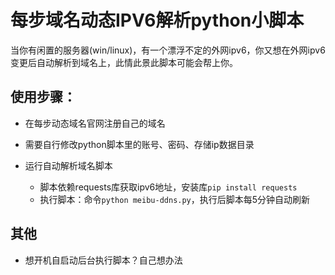 # 每步域名动态IPV6解析python小脚本
当你有闲置的服务器(win/linux)，有一个漂浮不定的外网ipv6，你又想在外网ipv6变更后自动解析到域名上，此情此景此脚本可能会帮上你。

## 使用步骤：
- 在每步动态域名官网注册自己的域名

- 需要自行修改python脚本里的账号、密码、存储ip数据目录

- 运行自动解析域名脚本
    - 脚本依赖requests库获取ipv6地址，安装库`pip install requests`
    - 执行脚本：命令`python meibu-ddns.py`，执行后脚本每5分钟自动刷新

## 其他
- 想开机自启动后台执行脚本？自己想办法
